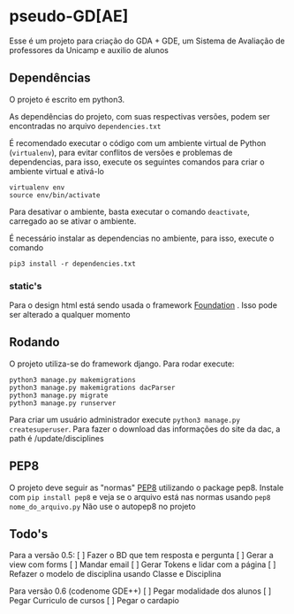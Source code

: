 # pseudo-GD[AE]
Esse é um projeto para criação do GDA + GDE, um Sistema de Avaliação de professores da Unicamp e auxilio de alunos

## Dependências
O projeto é escrito em python3.

As dependências do projeto, com suas respectivas versões, podem ser encontradas no arquivo `dependencies.txt`

É recomendado executar o código com um ambiente virtual de Python (`virtualenv`), para evitar conflitos de versões e problemas de dependencias, para isso, execute os seguintes comandos para criar o ambiente virtual e ativá-lo

```
virtualenv env
source env/bin/activate
```

Para desativar o ambiente, basta executar o comando `deactivate`, carregado ao se ativar o ambiente.

É necessário instalar as dependencias no ambiente, para isso, execute o comando

```
pip3 install -r dependencies.txt
```

### static's
Para o design html está sendo usada o framework [Foundation](http://foundation.zurb.com/sites/docs/) . Isso pode ser alterado a qualquer momento

## Rodando
O projeto utiliza-se do framework django. Para rodar execute:

```
python3 manage.py makemigrations
python3 manage.py makemigrations dacParser
python3 manage.py migrate
python3 manage.py runserver
```

Para criar um usuário administrador execute `python3 manage.py createsuperuser`.
Para fazer o download das informações do site da dac, a path é /update/disciplines


## PEP8
O projeto deve seguir as "normas" [PEP8](http://pep8.org/) utilizando o package pep8. Instale com `pip install pep8` e veja se o arquivo está nas normas usando `pep8 nome_do_arquivo.py`
Não use o autopep8 no projeto

## Todo's
Para a versão 0.5:
[ ] Fazer o BD que tem resposta e pergunta
[ ] Gerar a view com forms
[ ] Mandar email
[ ] Gerar Tokens e lidar com a página
[ ] Refazer o modelo de disciplina usando Classe e Disciplina

Para versão 0.6 (codenome GDE++)
[ ] Pegar modalidade dos alunos
[ ] Pegar Curriculo de cursos
[ ] Pegar o cardapio
